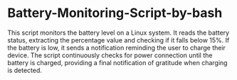 # Battery-Monitoring-Script-by-bash
This script monitors the battery level on a Linux system. It reads the battery status, extracting the percentage value and checking if it falls below 15%. If the battery is low, it sends a notification reminding the user to charge their device. The script continuously checks for power connection until the battery is charged, providing a final notification of gratitude when charging is detected.
